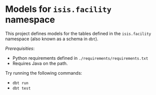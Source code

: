 # Models for `isis.facility` namespace

This project defines models for the tables defined in the `isis.facility`
namespace (also known as a schema in `dbt`).

_Prerequisities_:

- Python requirements defined in `./requirements/requirements.txt`
- Requires Java on the path.

Try running the following commands:

- `dbt run`
- `dbt test`
